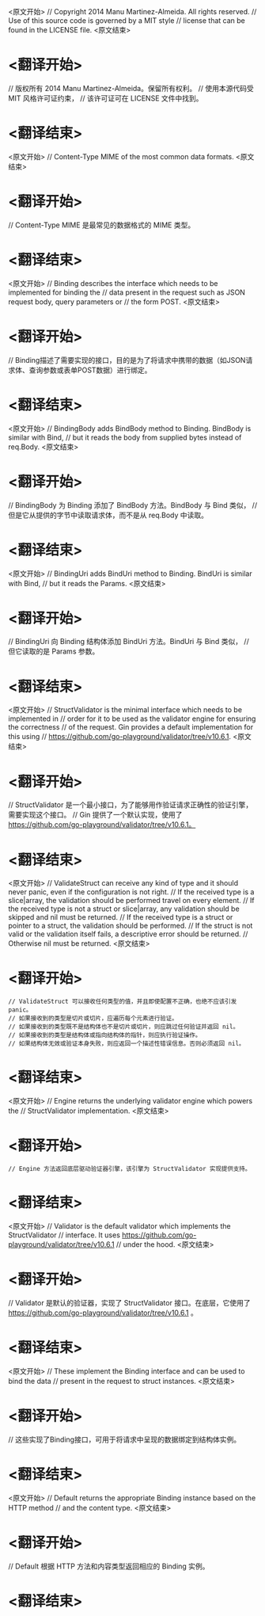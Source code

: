 
<原文开始>
// Copyright 2014 Manu Martinez-Almeida. All rights reserved.
// Use of this source code is governed by a MIT style
// license that can be found in the LICENSE file.
<原文结束>

# <翻译开始>
// 版权所有 2014 Manu Martinez-Almeida。保留所有权利。
// 使用本源代码受 MIT 风格许可证约束，
// 该许可证可在 LICENSE 文件中找到。
# <翻译结束>


<原文开始>
// Content-Type MIME of the most common data formats.
<原文结束>

# <翻译开始>
// Content-Type MIME 是最常见的数据格式的 MIME 类型。
# <翻译结束>


<原文开始>
// Binding describes the interface which needs to be implemented for binding the
// data present in the request such as JSON request body, query parameters or
// the form POST.
<原文结束>

# <翻译开始>
// Binding描述了需要实现的接口，目的是为了将请求中携带的数据（如JSON请求体、查询参数或表单POST数据）进行绑定。
# <翻译结束>


<原文开始>
// BindingBody adds BindBody method to Binding. BindBody is similar with Bind,
// but it reads the body from supplied bytes instead of req.Body.
<原文结束>

# <翻译开始>
// BindingBody 为 Binding 添加了 BindBody 方法。BindBody 与 Bind 类似，
// 但是它从提供的字节中读取请求体，而不是从 req.Body 中读取。
# <翻译结束>


<原文开始>
// BindingUri adds BindUri method to Binding. BindUri is similar with Bind,
// but it reads the Params.
<原文结束>

# <翻译开始>
// BindingUri 向 Binding 结构体添加 BindUri 方法。BindUri 与 Bind 类似，
// 但它读取的是 Params 参数。
# <翻译结束>


<原文开始>
// StructValidator is the minimal interface which needs to be implemented in
// order for it to be used as the validator engine for ensuring the correctness
// of the request. Gin provides a default implementation for this using
// https://github.com/go-playground/validator/tree/v10.6.1.
<原文结束>

# <翻译开始>
// StructValidator 是一个最小接口，为了能够用作验证请求正确性的验证引擎，需要实现这个接口。
// Gin 提供了一个默认实现，使用了 https://github.com/go-playground/validator/tree/v10.6.1。
# <翻译结束>


<原文开始>
	// ValidateStruct can receive any kind of type and it should never panic, even if the configuration is not right.
	// If the received type is a slice|array, the validation should be performed travel on every element.
	// If the received type is not a struct or slice|array, any validation should be skipped and nil must be returned.
	// If the received type is a struct or pointer to a struct, the validation should be performed.
	// If the struct is not valid or the validation itself fails, a descriptive error should be returned.
	// Otherwise nil must be returned.
<原文结束>

# <翻译开始>
	// ValidateStruct 可以接收任何类型的值，并且即使配置不正确，也绝不应该引发 panic。
	// 如果接收到的类型是切片或切片，应遍历每个元素进行验证。
	// 如果接收到的类型既不是结构体也不是切片或切片，则应跳过任何验证并返回 nil。
	// 如果接收到的类型是结构体或指向结构体的指针，则应执行验证操作。
	// 如果结构体无效或验证本身失败，则应返回一个描述性错误信息。否则必须返回 nil。
# <翻译结束>


<原文开始>
	// Engine returns the underlying validator engine which powers the
	// StructValidator implementation.
<原文结束>

# <翻译开始>
	// Engine 方法返回底层驱动验证器引擎，该引擎为 StructValidator 实现提供支持。
# <翻译结束>


<原文开始>
// Validator is the default validator which implements the StructValidator
// interface. It uses https://github.com/go-playground/validator/tree/v10.6.1
// under the hood.
<原文结束>

# <翻译开始>
// Validator 是默认的验证器，实现了 StructValidator 接口。在底层，它使用了 https://github.com/go-playground/validator/tree/v10.6.1 。
# <翻译结束>


<原文开始>
// These implement the Binding interface and can be used to bind the data
// present in the request to struct instances.
<原文结束>

# <翻译开始>
// 这些实现了Binding接口，可用于将请求中呈现的数据绑定到结构体实例。
# <翻译结束>


<原文开始>
// Default returns the appropriate Binding instance based on the HTTP method
// and the content type.
<原文结束>

# <翻译开始>
// Default 根据 HTTP 方法和内容类型返回相应的 Binding 实例。
# <翻译结束>

